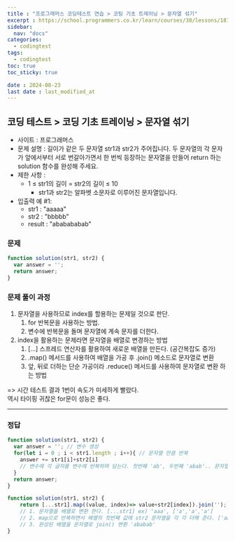 ```yaml
---
title : "프로그래머스 코딩테스트 연습 > 코팅 기초 트레이닝 > 문자열 섞기"
excerpt : https://school.programmers.co.kr/learn/courses/30/lessons/181942
sidebar:
  nav: "docs"
categories:
  - codingtest
tags:
  - codingtest
toc: true
toc_sticky: true

date : 2024-08-23
last date : last_modified_at
---
```


## 코딩 테스트 > 코딩 기초 트레이닝 > 문자열 섞기
- 사이트 : 프로그래머스
- 문제 설명 : 길이가 같은 두 문자열 str1과 str2가 주어집니다. 
  두 문자열의 각 문자가 앞에서부터 서로 번갈아가면서 한 번씩 등장하는 문자열을 만들어 return 하는 solution 함수를 완성해 주세요.
- 제한 사항 :
  - 1 ≤ str1의 길이 = str2의 길이 ≤ 10
    - str1과 str2는 알파벳 소문자로 이루어진 문자열입니다.
- 입출력 예 #1:
  - str1 : "aaaaa"
  - str2 : "bbbbb"
  - result : "ababababab"


### 문제
```javascript
function solution(str1, str2) {
  var answer = '';
  return answer;
}

```


### 문제 풀이 과정

1. 문자열을 사용하므로 index를 할용하는 문제일 것으로 판단.
   1. for 반복문을 사용하는 방법. 
   2. 변수에 반복문을 돌며 문자열에 계속 문자를 더한다.
2. index을 활용하는 문제라면 문자열을 배열로 변경하는 방법
   1. [...] 스프레드 연산자를 활용하여 새로운 배열을 만든다. (공간복잡도 증가)
   2. .map() 메서드를 사용하여 배열을 가공 후 .join() 메소드로 문자열로 변환
   3. 앞, 뒤로 더하는 단순 가공이라 .reduce() 메서드를 사용하여 문자열로 변환 하는 방법

=> 시간 테스트 결과 1번이 속도가 미세하게 빨랐다.<br>
    역시 타이핑 귀찮은 for문이 성능은 좋다.
<hr>


### 정답

```javascript
function solution(str1, str2) {
  var answer = ''; // 변수 생성
  for(let i = 0 ; i < str1.length ; i++){ // 문자열 만큼 반복
    answer += str1[i]+str2[i] 
    // 변수에 각 글자를 변수에 반복하며 담는다. 첫번째 'ab', 두번째 'abab'.. 문자열 길이만큼 반복
  }
  return answer;
}
```

```javascript
function solution(str1, str2) {
    return [...str1].map((value, index)=> value+str2[index]).join('');
    // 1. 문자열을 배열로 변환 한다. [...str1] ex) 'aaa', ['a','a','a']
    // 2. map으로 반복하면서 배열의 첫번째 값에 str2 문자열을 각 각 더해 준다. ['ab','ab',ab']
    // 3. 완성된 배열을 문자열로 join() 변환 'ababab' 
}
```

